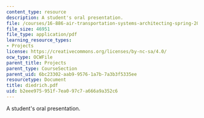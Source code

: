 ```yaml
---
content_type: resource
description: A student's oral presentation.
file: /courses/16-886-air-transportation-systems-architecting-spring-2004/b2eee975951f7ea097c7a666a9a352c6_diedrich.pdf
file_size: 46951
file_type: application/pdf
learning_resource_types:
- Projects
license: https://creativecommons.org/licenses/by-nc-sa/4.0/
ocw_type: OCWFile
parent_title: Projects
parent_type: CourseSection
parent_uid: 6bc23302-aab9-9576-1a7b-7a3b3f5335ee
resourcetype: Document
title: diedrich.pdf
uid: b2eee975-951f-7ea0-97c7-a666a9a352c6
---
```

A student's oral presentation.